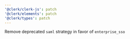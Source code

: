 ```yaml
---
'@clerk/clerk-js': patch
'@clerk/elements': patch
'@clerk/types': patch
---
```


Remove deprecated `saml` strategy in favor of `enterprise_sso`
